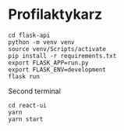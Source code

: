 # Profilaktykarz

```
cd flask-api
python -m venv venv
source venv/Scripts/activate
pip install -r requirements.txt
export FLASK_APP=run.py
export FLASK_ENV=development
flask run
```

Second terminal
```
cd react-ui
yarn
yarn start 
```
